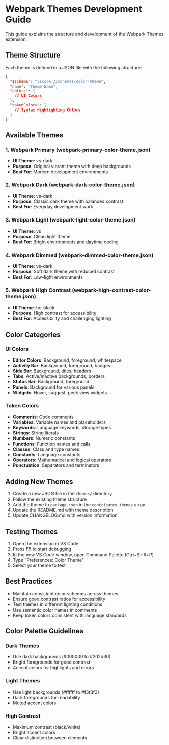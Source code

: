 # Webpark Themes Development Guide

This guide explains the structure and development of the Webpark Themes extension.

## Theme Structure

Each theme is defined in a JSON file with the following structure:

```json
{
  "$schema": "vscode://schemas/color-theme",
  "name": "Theme Name",
  "colors": {
    // UI Colors
  },
  "tokenColors": [
    // Syntax Highlighting Colors
  ]
}
```

## Available Themes

### 1. Webpark Primary (webpark-primary-color-theme.json)
- **UI Theme**: vs-dark
- **Purpose**: Original vibrant theme with deep backgrounds
- **Best For**: Modern development environments

### 2. Webpark Dark (webpark-dark-color-theme.json)
- **UI Theme**: vs-dark
- **Purpose**: Classic dark theme with balanced contrast
- **Best For**: Everyday development work

### 3. Webpark Light (webpark-light-color-theme.json)
- **UI Theme**: vs
- **Purpose**: Clean light theme
- **Best For**: Bright environments and daytime coding

### 4. Webpark Dimmed (webpark-dimmed-color-theme.json)
- **UI Theme**: vs-dark
- **Purpose**: Soft dark theme with reduced contrast
- **Best For**: Low-light environments

### 5. Webpark High Contrast (webpark-high-contrast-color-theme.json)
- **UI Theme**: hc-black
- **Purpose**: High contrast for accessibility
- **Best For**: Accessibility and challenging lighting

## Color Categories

### UI Colors
- **Editor Colors**: Background, foreground, whitespace
- **Activity Bar**: Background, foreground, badges
- **Side Bar**: Background, titles, headers
- **Tabs**: Active/inactive backgrounds, borders
- **Status Bar**: Background, foreground
- **Panels**: Background for various panels
- **Widgets**: Hover, suggest, peek view widgets

### Token Colors
- **Comments**: Code comments
- **Variables**: Variable names and placeholders
- **Keywords**: Language keywords, storage types
- **Strings**: String literals
- **Numbers**: Numeric constants
- **Functions**: Function names and calls
- **Classes**: Class and type names
- **Constants**: Language constants
- **Operators**: Mathematical and logical operators
- **Punctuation**: Separators and terminators

## Adding New Themes

1. Create a new JSON file in the `themes/` directory
2. Follow the existing theme structure
3. Add the theme to `package.json` in the `contributes.themes` array
4. Update the README.md with theme description
5. Update CHANGELOG.md with version information

## Testing Themes

1. Open the extension in VS Code
2. Press F5 to start debugging
3. In the new VS Code window, open Command Palette (Ctrl+Shift+P)
4. Type "Preferences: Color Theme"
5. Select your theme to test

## Best Practices

- Maintain consistent color schemes across themes
- Ensure good contrast ratios for accessibility
- Test themes in different lighting conditions
- Use semantic color names in comments
- Keep token colors consistent with language standards

## Color Palette Guidelines

### Dark Themes
- Use dark backgrounds (#000000 to #2d2d30)
- Bright foregrounds for good contrast
- Accent colors for highlights and errors

### Light Themes
- Use light backgrounds (#ffffff to #f3f3f3)
- Dark foregrounds for readability
- Muted accent colors

### High Contrast
- Maximum contrast (black/white)
- Bright accent colors
- Clear distinction between elements
